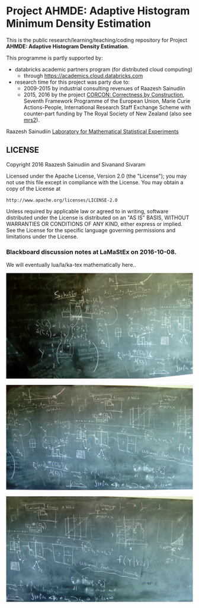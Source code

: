 # Project AHMDE: Adaptive Histogram Minimum Density Estimation 

This is the public research/learning/teaching/coding repository for Project **AHMDE: Adaptive Histogram Density Estimation**.

This programme is partly supported by:

* databricks academic partners program (for distributed cloud computing) 
	* through https://academics.cloud.databricks.com
* research time for this project was party due to:
	* 2009-2015 by industrial consulting revenues of Raazesh Sainudiin
	* 2015, 2016 by the project [CORCON: Correctness by Construction](http://corcon.net/about/), Seventh Framework Programme of the European Union, Marie Curie Actions-People, International Research Staff Exchange Scheme with counter-part funding by The Royal Society of New Zealand (also see [mrs2](https://github.com/raazesh-sainudiin/mrs2)).


Raazesh Sainudiin
[Laboratory for Mathematical Statistical Experiments](http://lamastex.org)

## LICENSE

Copyright 2016 Raazesh Sainudiin and Sivanand Sivaram

Licensed under the Apache License, Version 2.0 (the "License");
you may not use this file except in compliance with the License.
You may obtain a copy of the License at

    http://www.apache.org/licenses/LICENSE-2.0

Unless required by applicable law or agreed to in writing, software
distributed under the License is distributed on an "AS IS" BASIS,
WITHOUT WARRANTIES OR CONDITIONS OF ANY KIND, either express or implied.
See the License for the specific language governing permissions and
limitations under the License.


### Blackboard discussion notes at LaMaStEx on 2016-10-08.
 
We will eventually lua/la/ka-tex mathematically here..

![Minimum Density Estimation 00](notes/MDE_20161010_141701_00.jpg)

![Minimum Density Estimation 01](notes/MDE_20161010_141708_01.jpg)

![Minimum Density Estimation 02](notes/MDE_20161010_141714_02.jpg)

